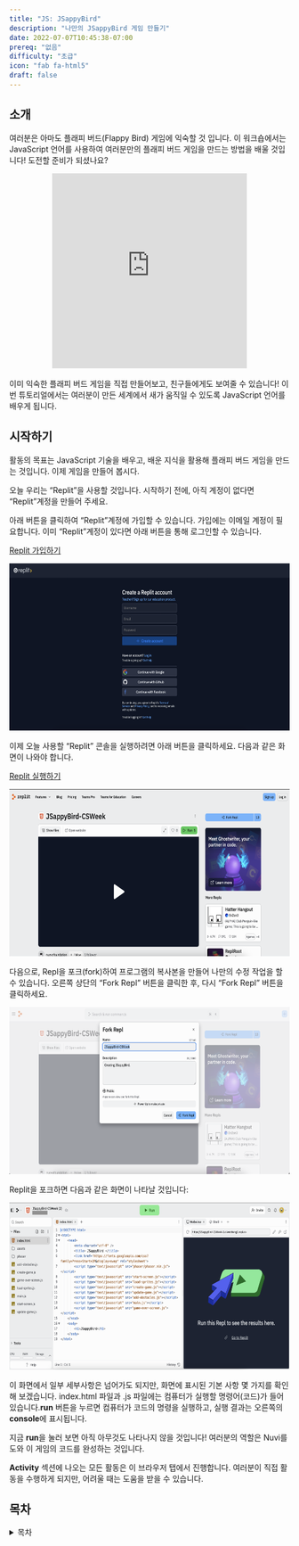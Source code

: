```yaml
---
title: "JS: JSappyBird"
description: "나만의 JSappyBird 게임 만들기"
date: 2022-07-07T10:45:38-07:00
prereq: "없음"
difficulty: "초급"
icon: "fab fa-html5"
draft: false
---
```


## 소개

여러분은 아마도 플래피 버드(Flappy Bird) 게임에 익숙할 것 입니다. 이 워크숍에서는 JavaScript 언어를 사용하여 여러분만의 플래피 버드 게임을 만드는 방법을 배울 것입니다! 도전할 준비가 되셨나요?

<p style="text-align: center;"><iframe src="https://giphy.com/embed/euuaA2cwLEUuI" width="350" height="350" frameBorder="0" class="giphy-embed"></iframe>

이미 익숙한 플래피 버드 게임을 직접 만들어보고, 친구들에게도 보여줄 수 있습니다! 이번 튜토리얼에서는 여러분이 만든 세계에서 새가 움직일 수 있도록 JavaScript 언어를 배우게 됩니다.

## 시작하기

활동의 목표는 JavaScript 기술을 배우고, 배운 지식을 활용해 플래피 버드 게임을 만드는 것입니다. 이제 게임을 만들어 봅시다.

오늘 우리는 “Replit”을 사용할 것입니다. 시작하기 전에, 아직 계정이 없다면 “Replit”계정을 만들어 주세요.

아래 버튼을 클릭하여 “Replit”계정에 가입할 수 있습니다. 가입에는 이메일 계정이 필요합니다. 이미 “Replit”계정이 있다면 아래 버튼을 통해 로그인할 수 있습니다.

<a class="my-2 mx-4 btn btn-info" href="https://replit.com/signup" target="_blank">Replit 가입하기</a>

<img src="./img/replit-signup.png" height="300" alt="Replit sign up form" />

이제 오늘 사용할 “Replit” 콘솔을 실행하려면 아래 버튼을 클릭하세요. 다음과 같은 화면이 나와야 합니다.

<a class="my-2 mx-4 btn btn-info" href="https://replit.com/@nuevofoundation/JSappyBird-CSWeek" target="_blank">Replit 실행하기</a>

<img src="./img/replit-start-screen.png" height="300" alt="The starting screen of a repl" />

다음으로, Repl을 포크(fork)하여 프로그램의 복사본을 만들어 나만의 수정 작업을 할 수 있습니다. 오른쪽 상단의 “Fork Repl” 버튼을 클릭한 후, 다시 “Fork Repl” 버튼을 클릭하세요.

<img src="./img/replit-fork.png" height="300" alt="Forking a repl to make a copy of the program" />

Replit을 포크하면 다음과 같은 화면이 나타날 것입니다:

<img src="./img/replit-window.png" height="300" alt="Replit window" />

이 화면에서 일부 세부사항은 넘어가도 되지만, 화면에 표시된 기본 사항 몇 가지를 확인해 보겠습니다. index.html 파일과 .js 파일에는 컴퓨터가 실행할 명령어(코드)가 들어 있습니다.**run** 버튼을 누르면 컴퓨터가 코드의 명령을 실행하고, 실행 결과는 오른쪽의 **console**에 표시됩니다.

지금 **run**을 눌러 보면 아직 아무것도 나타나지 않을 것입니다! 여러분의 역할은 Nuvi를 도와 이 게임의 코드를 완성하는 것입니다.

**Activity** 섹션에 나오는 모든 활동은 이 브라우저 탭에서 진행합니다. 여러분이 직접 활동을 수행하게 되지만, 어려울 때는 도움을 받을 수 있습니다.

## 목차

<details close>
<summary>목차</summary>
{{% children /%}}
</details>
